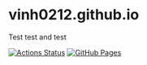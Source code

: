 # vinh0212.github.io

Test test and test

[![Actions Status](https://github.com/vinh0212/vinh0212.github.io/workflows/verify/badge.svg)](https://github.com/vinh0212/vinh0212.github.io/actions)
[![GitHub Pages](https://img.shields.io/static/v1?label=GitHub+Pages&message=+&color=brightgreen&logo=github)](https://vinh0212.github.io/vinh0212.github.io/)
